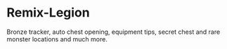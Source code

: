 # Remix-Legion
Bronze tracker, auto chest opening, equipment tips, secret chest and rare monster locations and much more.
